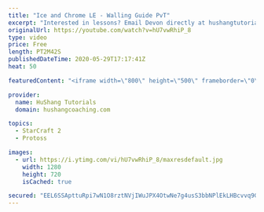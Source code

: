 ```yaml
---
title: "Ice and Chrome LE - Walling Guide PvT"
excerpt: "Interested in lessons? Email Devon directly at hushangtutorials@outlook.com ------------------------------------------------------------------------------------------------------- Want to support HuShang Tutorials directly? Patreon is a website where you can contribute a monthly donation that will help"
originalUrl: https://youtube.com/watch?v=hU7vwRhiP_8
type: video
price: Free
length: PT2M42S
publishedDateTime: 2020-05-29T17:17:41Z
heat: 50

featuredContent: "<iframe width=\"800\" height=\"500\" frameborder=\"0\" src=\"https://www.youtube.com/embed/hU7vwRhiP_8\" allow=\"accelerometer; autoplay; encrypted-media; gyroscope; picture-in-picture\" allowfullscreen></iframe>"

provider:
  name: HuShang Tutorials
  domain: hushangcoaching.com

topics:
  - StarCraft 2
  - Protoss

images:
  - url: https://i.ytimg.com/vi/hU7vwRhiP_8/maxresdefault.jpg
    width: 1280
    height: 720
    isCached: true

secured: "EEL6SSApttuRpi7wN1O8rztNVjIWuJPX4OtwNe7g4usS3bbNPlEkLHBcvvq9GLxwI5MrSyXsuKVDDzrctTUpVOLoyzYX9fRa1e+A7ugj4dA89pSlmTSgAd1iIDhkNbUYfNXO9Lg2fAIRiBWUbpatifaHO9n0FZ53vcz5s9Ww2pqGd8jHejNx4CEK1FKSEJiWSqbWPnw3RcfUM27S1ZQoFCWbLfcJB6c9A0HhrQUxtFYrQiST9Eg2ciccK2psToZLtMb68xbzWAazTTqaagx9HqRsRjkZ7xMVL5/xxIegqtZ6ulzXPet5uZgEWUDnx+/twlu6HXUZmQjxRZGHVlBN5f6yx2cNyndAmSLoFkPt85YgjyqlJ+QTpvf8zxarMB33OHKBT1C1EampF62m4S+8cdpzVffa2x54NCYDjSMf4HQ=;zwLCsJtlk/UEjRcQEiHQLQ=="
---
```


